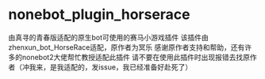 # nonebot_plugin_horserace
由真寻的青春版适配的原生bot可使用的赛马小游戏插件
该插件由zhenxun_bot_HorseRace适配，原作者为冥乐
感谢原作者支持和帮助，还有许多的nonebot2大佬帮忙教授适配此插件
请不要在使用此插件时出现报错去找原作者（冲我来，是我适配的，发issue，我已经准备好赴死了）
